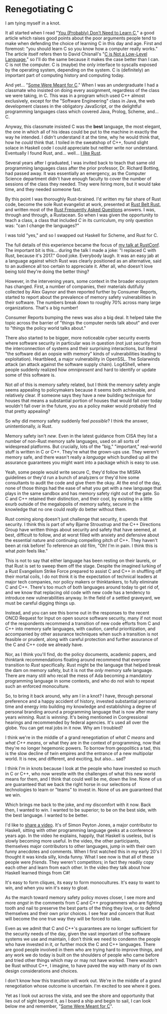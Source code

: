 
# Renegotiating C

I am tying myself in a knot.

It all started when I read "[You (Probably) Don't Need to Learn C][1]," a good article
which raises good points about the poor arguments people tend to make when defending
the choice of learning C in this day and age. First and foremost: "you should learn
C so you know how a computer really works." The article itself refers then to David
Chisnall's "[C is Not a Low-Level Language][2]," so I'll do the same because it makes the
case better than I can. C is not the computer. C is (maybe) the only interface to
syscalls exposed by the operating system, depending on the system. C is (definitely)
an important part of computing history and computing today.

And yet... "[Some Were Meant for C][3]." When I was an undergraduate I had a classmate
who insisted on doing every assignment, regardless of the class we were taking, in C.
This was in a program which used C++ almost exclusively, except for the "Software
Engineering" class in Java, the web development classes in the obligatory JavaScript,
or the delightful programming languages class which covered Java, Prolog, Scheme, and...
C.

Anyway, this classmate insisted C was the **best** language, the most elegant, the one
in which all of his ideas could be put to the machine in exactly the way he intended.
I didn't understand it at the time, why he would think that, how he _could_ think that.
I toiled in the sweatshop of C++, found slight solace in Haskell code I could appreciate
but neither write nor understand. Eventually I found Rust, and... well... [I like Rust][4].

Several years after I graduated, I was invited back to teach that same old programming
languages class after the prior professor, Dr. Richard Botting, had passed away. It was
essentially an emergency, as the Computer Science department didn't have enough faculty to
cover the number of sessions of the class they needed. They were hiring more, but it would
take time, and they needed someone fast.

By this point I was thoroughly Rust-brained. I'd written my fair share of Rust code, become
the sole Rust evangelist at work, presented at [Rust Belt Rust][5], and written most of the
[Rust Frequently Asked Questions][6] answers. I was, through and through, a Rustacean. So
when I was given the opportunity to teach a class, a class that included _C_ in its curriculum,
my only question was: "can I change the languages?"

I was told "yes," and so I swapped out Haskell for Scheme, and Rust for C.

The full details of this experience became the focus of [my talk at RustConf][7]. The important
bit is this... during the talk I made a joke: "I replaced C with Rust, because it's 2017."
Good joke. Everybody laugh. It was an easy jab at a language against which Rust was clearly
positioned as an alternative, said to an audience all too certain to appreciate it. After all,
who doesn't love being told they're doing the better thing?

However, in the intervening years, some context in the broader ecosystem has changed.
First, a number of companies, their materials dutifully collected by Alex Gaynor and
then reported further by Consumer Reports, started to report about the prevalence of
memory safety vulnerabilities in their software. The numbers break down to roughly 70%
across many large organizations. That's a big number!

Consumer Reports bumping the news was also a big deal. It helped take the topic across the
barrier of "things the computer nerds talk about" and over to "things the policy world
talks about."

There also started to be bigger, more noticeable cyber security events where software
security in particular was in question (not just security from the interconnection of systems
and their surprising interactions, but literal "the software did an oopsie with memory"
kinds of vulnerabilities leading to exploitation). Heartbleed, a major vulnerability in OpenSSL.
The Solarwinds attack (an attack against the software supply chain). Log4Shell, where
people suddenly realized how _omnipresent_ and hard to identify or update some of this
software is.

Not _all_ of this is memory safety related, but I think the memory safety angle seems
appealing to policymakers because it seems both achievable, and relatively clear. If someone
says they have a new building technique for houses that means a substantial portion of houses
that would fall over today wouldn't fall over in the future, you as a policy maker would
probably find that pretty appealing?

So why did memory safety suddenly feel _possible_? I think the answer, unintentionally,
_is_ Rust.

Memory safety isn't _new_. Even in the latest guidance from CISA they list a number of
non-Rust memory safe languages, used on all sorts of widespread platforms. But crucially,
lots of the "big," "important," real-world stuff is written in C or C++. They're what
the grown-ups use. They weren't memory safe, and there wasn't really a _language_ which
bundled up all the assurance guarantees you might want into a package which is easy to use.

Yeah, some people would write secure C, they'd follow the MISRA guidelines or they'd run
a bunch of analyzers or they'd hire some consultants to audit the code and give them the
okay. At the end of the day, none of those things had the ease of what you get with a new
language that plays in the same sandbox and has memory safety right out of the gate. So
C and C++ retained their distinction, and their cool, by existing in a little exurb
outside of the megalopolis of memory safety, secure in the knowledge that no one could
_really_ do better without them.

Rust coming along doesn't just challenge that security, it upends that security. I think
this is part of why Bjarne Stroustrup and the C++ Directions Group have written things
about security and safety that have seemed, at best, difficult to follow, and at worst
filled with anxiety and defensive about the essential nature and continuing compelling
pitch of C++. They haven't been at risk before! To reference an old film, "Oh! I'm in
pain. I think this is what _pain_ feels like."

This is not to say that either language has been resting on their laurels, or that Rust
is set to sweep them off the stage. Despite the imagined lurking of a Rust Evangelism
Strike Force prepared to assist C and C++ in shuffling off their mortal coils, I do
not think it is the expectation of technical leaders at major tech companies, nor
policy makers or thinktankers, to fully eliminate C and C++. There's too much of both
languages around today to get rid of, and we know that replacing old code with new code
has a tendency to introduce new vulnerabilities anyway. In the field of a settled
graveyard, we must be careful digging things up.

Instead, and you can see this borne out in the responses to the recent ONCD Request
for Input on open source software security, many if not most of the respondents
recommend a transition of new code efforts from C and C++ into memory safe languages,
with caution, careful prioritization, and accompanied by other assurance techniques
when such a transition is not feasible or prudent, along with careful protection
and further assurance of the C and C++ code we already have.

Nor, as I think you'll find, do the policy documents, academic papers, and thinktank
recommendations floating around recommend that everyone transition to _Rust_ specifically.
Rust might be the language that helped break the dam on memory safety, but it is
not the _only_ memory safe language. There are many still who recall the mess of
Ada becoming a mandatory programming language in some contexts, and who do not
wish to repeat such an enforced monoculture.

So, to bring it back around, why am I in a knot? I have, through personal preference
and a happy accident of history, invested substantial personal time and energy
into building my knowledge and establishing a degree of personal branding around
a programming language that is now after many years _winning_. Rust is _winning_. It's
being mentioned in Congressional hearings and recommended by federal agencies.
It's used all over the globe. You can get real jobs in it now. Why am I troubled?

I think we're in the middle of a grand renegotiation of _what C means_ and
_what C++ means_, or what they are in the context of programming, now that they're
no longer hegemonic powers. To borrow from geopolitics a tad, this is the slow
decline of twin empires and the entrance of a new multipolar world. It is new,
and different, and exciting, but also... sad?

I think I'm in knots because I look at the people who have invested so much in C
or C++, who now wrestle with the challenges of what this new world means for them,
and I think that could well be me, down the line. None of us are guaranteed that we
back the right horse in our selections of technologies to learn or "teams" to
invest in. None of us are guaranteed that we win.

Which brings me back to the joke, and my discomfort with it now. Back then, I wanted
to win. I wanted to be superior; to be on the best side, with the best language.
I wanted to be better.

I'd like to [share a video][8]. It's of Simon Peyton Jones, a major contributor to Haskell,
sitting with other programming language geeks at a conference years ago. In the video
he explains, happily, that Haskell is useless, but is slowly becoming more useful.
In the video, the other participants, themselves major contributors to other languages,
jump in with their own funny anecdotes and comments. When I first watched this in my
early 20's I thought it was kinda silly, kinda funny. What I see now is that all of
these people were _friends_. They weren't competitors; in fact they readily copy
each other and learn from each other. In the video they talk about how Haskell
learned things from C#!

It's easy to form cliques, its easy to form monocultures. It's easy to want to win,
and when you win it's easy to gloat.

As the march toward memory safety policy moves closer, I see more and more _angst_
in the comments from C and C++ programmers who are fighting tooth and nail to
preserve the best parts of the thing they love, or to defend themselves and their
own prior choices. I see fear and concern that Rust will become the one true way
they will be forced to take.

Even as we admit that C and C++'s guarantees are no longer sufficient for the
security needs of the day, given the vast important of the software systems
we use and maintain, I don't think we need to condemn the people who have invested
in it, or further mock the C and C++ languages. There are good people involved in
them who are trying hard to improve things, and any work we do today is built on
the shoulders of people who came before and tried other things which may or may not
have worked. There wouldn't be Rust without C++, I imagine, to have paved the way
with many of its own design considerations and choices.

I don't know how this transition will work out. We're in the middle of a grand
renegotiation whose outcome is uncertain. I'm excited to see where it goes.

Yet as I look out across the vista, and see the shore and opportunity that
lies out of sight beyond it, as I board a ship and begin to sail, I can
look below me and remember, "[Some Were Meant for C][3]".




[1]: https://nedbatchelder.com/blog/202401/you_probably_dont_need_to_learn_c.html
[2]: https://dl.acm.org/doi/pdf/10.1145/3212477.3212479
[3]: https://www.humprog.org/~stephen/research/papers/kell17some-preprint.pdf
[4]: https://github.com/alilleybrinker
[5]: https://www.youtube.com/watch?v=Wz2oFEDwiOk
[6]: https://prev.rust-lang.org/en-US/faq.html
[7]: https://www.youtube.com/watch?v=0PhfaFkzdBA
[8]: https://www.youtube.com/watch?v=iSmkqocn0oQ
